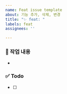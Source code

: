 ```yaml
---
name: Feat issue template
about: 기능 추가, 삭제, 변경
title: "✨ feat: "
labels: feat
assignees: ''

---
```


### 📌 작업 내용

-

### ✅ Todo

- [ ]
